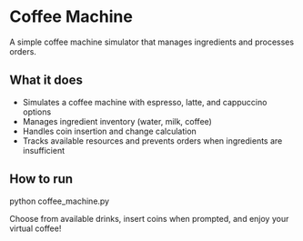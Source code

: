 # Coffee Machine

A simple coffee machine simulator that manages ingredients and processes orders.

## What it does
- Simulates a coffee machine with espresso, latte, and cappuccino options
- Manages ingredient inventory (water, milk, coffee)
- Handles coin insertion and change calculation
- Tracks available resources and prevents orders when ingredients are insufficient

## How to run

python coffee_machine.py


Choose from available drinks, insert coins when prompted, and enjoy your virtual coffee!